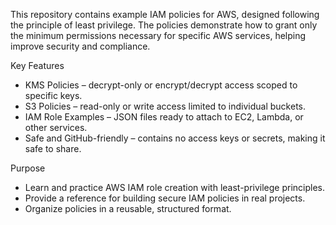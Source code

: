 This repository contains example IAM policies for AWS, designed following the principle of least privilege. The policies demonstrate how to grant only the minimum permissions necessary for specific AWS services, helping improve security and compliance.

Key Features
- KMS Policies – decrypt-only or encrypt/decrypt access scoped to specific keys.
- S3 Policies – read-only or write access limited to individual buckets.
- IAM Role Examples – JSON files ready to attach to EC2, Lambda, or other services.
- Safe and GitHub-friendly – contains no access keys or secrets, making it safe to share.

Purpose
- Learn and practice AWS IAM role creation with least-privilege principles.
- Provide a reference for building secure IAM policies in real projects.
- Organize policies in a reusable, structured format.
